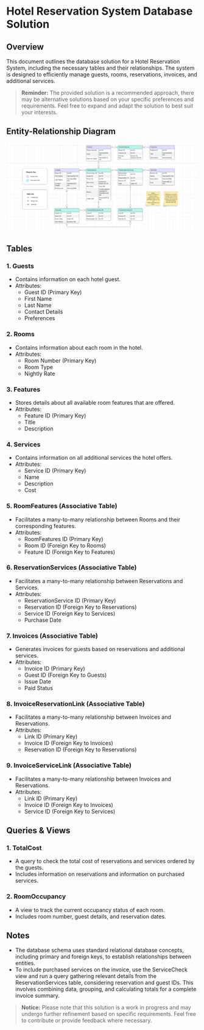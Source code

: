 # Hotel Reservation System Database Solution

## Overview

This document outlines the database solution for a Hotel Reservation System, including the necessary tables and their relationships. The system is designed to efficiently manage guests, rooms, reservations, invoices, and additional services.

> **Reminder:**
> The provided solution is a recommended approach, there may be alternative solutions based on your specific preferences and requirements. Feel free to expand and adapt the solution to best suit your interests.

## Entity-Relationship Diagram

![Hotel Reservation System ERD](HotelERD.png)

## Tables

### 1. Guests

- Contains information on each hotel guest.
- Attributes:
  - Guest ID (Primary Key)
  - First Name
  - Last Name
  - Contact Details
  - Preferences

### 2. Rooms

- Contains information about each room in the hotel.
- Attributes:
  - Room Number (Primary Key)
  - Room Type
  - Nightly Rate

### 3. Features

- Stores details about all available room features that are offered.
- Attributes:
  - Feature ID (Primary Key)
  - Title
  - Description

### 4. Services

- Contains information on all additional services the hotel offers.
- Attributes:
  - Service ID (Primary Key)
  - Name
  - Description
  - Cost

### 5. RoomFeatures (Associative Table)

- Facilitates a many-to-many relationship between Rooms and their corresponding features.
- Attributes:
  - RoomFeatures ID (Primary Key)
  - Room ID (Foreign Key to Rooms)
  - Feature ID (Foreign Key to Features)

### 6. ReservationServices (Associative Table)

- Facilitates a many-to-many relationship between Reservations and Services.
- Attributes:
  - ReservationService ID (Primary Key)
  - Reservation ID (Foreign Key to Reservations)
  - Service ID (Foreign Key to Services)
  - Purchase Date

### 7. Invoices (Associative Table)

- Generates invoices for guests based on reservations and additional services.
- Attributes:
  - Invoice ID (Primary Key)
  - Guest ID (Foreign Key to Guests)
  - Issue Date
  - Paid Status

### 8. InvoiceReservationLink (Associative Table)

- Facilitates a many-to-many relationship between Invoices and Reservations.
- Attributes:
  - Link ID (Primary Key)
  - Invoice ID (Foreign Key to Invoices)
  - Reservation ID (Foreign Key to Reservations)

### 9. InvoiceServiceLink (Associative Table)

- Facilitates a many-to-many relationship between Invoices and Reservations.
- Attributes:
  - Link ID (Primary Key)
  - Invoice ID (Foreign Key to Invoices)
  - Service ID (Foreign Key to Services)

## Queries &  Views

### 1. TotalCost

- A query to check the total cost of reservations and services ordered by the guests.
- Includes information on reservations and information on purchased services.

### 2. RoomOccupancy

- A view to track the current occupancy status of each room.
- Includes room number, guest details, and reservation dates.

## Notes

- The database schema uses standard relational database concepts, including primary and foreign keys, to establish relationships between entities.
- To include purchased services on the invoice, use the ServiceCheck view and run a query gathering relevant details from the ReservationServices table, considering reservation and guest IDs. This involves combining data, grouping, and calculating totals for a complete invoice summary.

> **Notice:**
>  Please note that this solution is a work in progress and may undergo further refinement based on specific requirements. Feel free to contribute or provide feedback where necessary.
